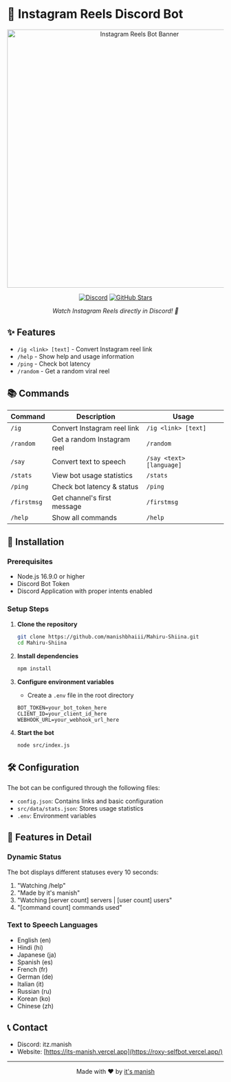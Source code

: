 # 🎥 Instagram Reels Discord Bot

<div align="center">
  <img src="https://static.myfigurecollection.net/upload/pictures/2024/03/14/3933240.jpeg" alt="Instagram Reels Bot Banner" width="600px">

  [![Discord](https://img.shields.io/discord/1270616787809206364?color=7289da&logo=discord&logoColor=white)](https://discord.gg/hZf4j8GzzK)
  [![GitHub Stars](https://img.shields.io/github/stars/manishbhaiii/Mahiru-Shiina?style=social)](https://github.com/manishbhaiii/Mahiru-Shiina/stargazers)

  *Watch Instagram Reels directly in Discord! 🚀*
</div>

## ✨ Features

- `/ig <link> [text]` - Convert Instagram reel link
- `/help` - Show help and usage information
- `/ping` - Check bot latency
- `/random` - Get a random viral reel

## 📚 Commands

| Command | Description | Usage |
|---------|-------------|--------|
| `/ig` | Convert Instagram reel link | `/ig <link> [text]` |
| `/random` | Get a random Instagram reel | `/random` |
| `/say` | Convert text to speech | `/say <text> [language]` |
| `/stats` | View bot usage statistics | `/stats` |
| `/ping` | Check bot latency & status | `/ping` |
| `/firstmsg` | Get channel's first message | `/firstmsg` |
| `/help` | Show all commands | `/help` |

## 🚀 Installation

### Prerequisites
- Node.js 16.9.0 or higher
- Discord Bot Token
- Discord Application with proper intents enabled


### Setup Steps

1. **Clone the repository**
   ```bash
   git clone https://github.com/manishbhaiii/Mahiru-Shiina.git
   cd Mahiru-Shiina
   ```

2. **Install dependencies**
   ```bash
   npm install
   ```

3. **Configure environment variables**
   - Create a `.env` file in the root directory
   ```env
   BOT_TOKEN=your_bot_token_here
   CLIENT_ID=your_client_id_here
   WEBHOOK_URL=your_webhook_url_here
   ```

4. **Start the bot**
   ```bash
   node src/index.js
   ```

## 🛠️ Configuration

The bot can be configured through the following files:
- `config.json`: Contains links and basic configuration
- `src/data/stats.json`: Stores usage statistics
- `.env`: Environment variables

## 🌟 Features in Detail

### Dynamic Status
The bot displays different statuses every 10 seconds:
1. "Watching /help"
2. "Made by it's manish"
3. "Watching [server count] servers | [user count] users"
4. "[command count] commands used"

### Text to Speech Languages
- English (en)
- Hindi (hi)
- Japanese (ja)
- Spanish (es)
- French (fr)
- German (de)
- Italian (it)
- Russian (ru)
- Korean (ko)
- Chinese (zh)

## 📞 Contact

- Discord: itz.manish
- Website: [https://its-manish.vercel.app](https://roxy-selfbot.vercel.app/)

---
<div align="center">
  Made with ❤️ by <a href="https://github.com/manishbhaiii">it's manish</a>
</div>

